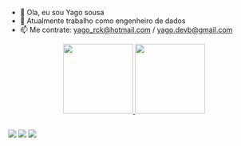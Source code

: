 - 👋 Ola, eu sou Yago sousa
- 👀 Atualmente trabalho como engenheiro de dados
- 📫 Me contrate: yago_rck@hotmail.com / yago.devb@gmail.com


<div align="center">
  <a href="https://github.com/Yagorckff">
  <img height="140em" src="https://github-readme-stats.vercel.app/api?username=Yagorckff&show_icons=true&theme=dracula&include_all_commits=true&count_private=true"/>
  <img height="140em" src="https://github-readme-stats.vercel.app/api/top-langs/?username=Yagorckff&layout=compact&langs_count=7&theme=dracula"/>
</div>




  
  ##
 
<div> 

  <a href="https://www.instagram.com/yagosousaff/" target="_blank"><img src="https://img.shields.io/badge/-Instagram-%23E4405F?style=for-the-badge&logo=instagram&logoColor=white" target="_blank"></a>
  <a href = "yago.devb@gmail.com"><img src="https://img.shields.io/badge/-Gmail-%23333?style=for-the-badge&logo=gmail&logoColor=white" target="_blank"></a>
  <a href="https://www.linkedin.com/in/yago-sousa-ff/" target="_blank"><img src="https://img.shields.io/badge/-LinkedIn-%230077B5?style=for-the-badge&logo=linkedin&logoColor=white" target="_blank"></a> 
 
  
 
</div>
